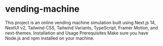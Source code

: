 # vending-machine
 This project is an online vending machine simulation built using Next.js 14, NextUI v2, Tailwind CSS, Tailwind Variants, TypeScript, Framer Motion, and next-themes.  Installation and Usage Prerequisites Make sure you have Node.js and npm installed on your machine.
